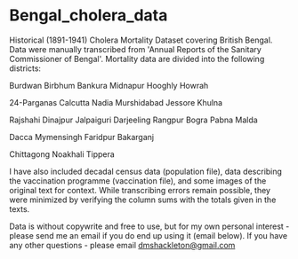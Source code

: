 # Bengal_cholera_data
Historical (1891-1941) Cholera Mortality Dataset covering British Bengal. Data were manually transcribed from 'Annual Reports of the Sanitary Commissioner of Bengal'. Mortality data are divided into the following districts:

Burdwan
Birbhum
Bankura
Midnapur
Hooghly
Howrah

24-Parganas
Calcutta
Nadia
Murshidabad
Jessore
Khulna

Rajshahi
Dinajpur
Jalpaiguri
Darjeeling
Rangpur
Bogra
Pabna
Malda

Dacca
Mymensingh
Faridpur
Bakarganj

Chittagong
Noakhali
Tippera

I have also included decadal census data (population file), data describing the vaccination programme (vaccination file), and some images of the original text for context. While transcribing errors remain possible, they were minimized by verifying the column sums with the totals given in the texts. 

Data is without copywrite and free to use, but for my own personal interest - please send me an email if you do end up using it (email below).
If you have any other questions - please email dmshackleton@gmail.com


